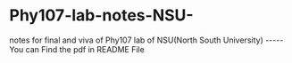# Phy107-lab-notes-NSU-
notes for final and viva of Phy107 lab of NSU(North South University)  ----- You can Find the pdf in README File
